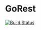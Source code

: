 # GoRest

[![Build Status](https://travis-ci.com/juliahauptmann/GoRest.svg?branch=master)](https://travis-ci.com/juliahauptmann/GoRest)
